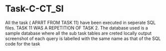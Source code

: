 # Task-C-CT_SI
All the task ( APART FROM TASK 11) have been executed in seperate SQL files. 
TASK 11 WAS A REPETITION OF TASK 2.
The database used is a sample database where all the sub task tables are creted locally
output screenshot of each query is labelled with the same name as that of the SQL code for the task
